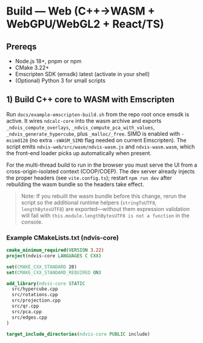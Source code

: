 # Build — Web (C++→WASM + WebGPU/WebGL2 + React/TS)

## Prereqs

- Node.js 18+, pnpm or npm
- CMake 3.22+
- Emscripten SDK (emsdk) latest (activate in your shell)
- (Optional) Python 3 for small scripts

## 1) Build C++ core to WASM with Emscripten

Run `docs/example-emscripten-build.sh` from the repo root once emsdk is active. It wires `ndcalc-core` into the wasm archive and exports `_ndvis_compute_overlays`, `_ndvis_compute_pca_with_values`, `_ndvis_generate_hypercube`, plus `_malloc/_free`. SIMD is enabled with `-msimd128` (no extra `-sWASM_SIMD` flag needed on current Emscripten). The script emits `ndvis-web/src/wasm/ndvis-wasm.js` and `ndvis-wasm.wasm`, which the front-end loader picks up automatically when present.

For the multi-thread build to run in the browser you must serve the UI from a cross-origin-isolated context (COOP/COEP). The dev server already injects the proper headers (see `vite.config.ts`); restart `npm run dev` after rebuilding the wasm bundle so the headers take effect.

> Note: If you rebuilt the wasm bundle before this change, rerun the script so the additional runtime helpers (`stringToUTF8`, `lengthBytesUTF8`) are exported—without them expression validation will fail with `this.module.lengthBytesUTF8 is not a function` in the console.

### Example CMakeLists.txt (ndvis-core)

```cmake
cmake_minimum_required(VERSION 3.22)
project(ndvis-core LANGUAGES C CXX)

set(CMAKE_CXX_STANDARD 20)
set(CMAKE_CXX_STANDARD_REQUIRED ON)

add_library(ndvis-core STATIC
  src/hypercube.cpp
  src/rotations.cpp
  src/projection.cpp
  src/qr.cpp
  src/pca.cpp
  src/edges.cpp
)

target_include_directories(ndvis-core PUBLIC include)
```
